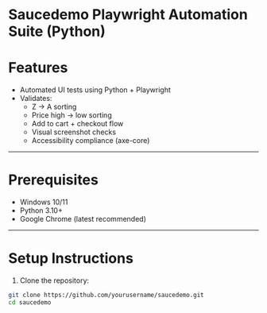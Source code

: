 # Saucedemo Playwright Automation Suite (Python)

# Features
- Automated UI tests using Python + Playwright
- Validates:
  - Z → A sorting
  - Price high → low sorting
  - Add to cart + checkout flow
  - Visual screenshot checks
  - Accessibility compliance (axe-core)

---

# Prerequisites

- Windows 10/11
- Python 3.10+
- Google Chrome (latest recommended)

---

# Setup Instructions

1. Clone the repository:
```bash
git clone https://github.com/yourusername/saucedemo.git
cd saucedemo

